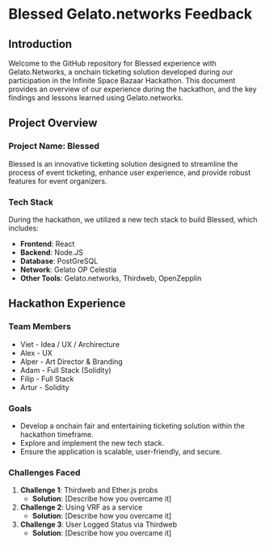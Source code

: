 # Blessed Gelato.networks Feedback

## Introduction

Welcome to the GitHub repository for Blessed experience with Gelato.Networks, a onchain ticketing solution developed during our participation in the Infinite Space Bazaar Hackathon. 
This document provides an overview of our experience during the hackathon, and the key findings and lessons learned using Gelato.networks.

## Project Overview

### Project Name: Blessed

Blessed is an innovative ticketing solution designed to streamline the process of event ticketing, enhance user experience, and provide robust features for event organizers.

### Tech Stack

During the hackathon, we utilized a new tech stack to build Blessed, which includes:

- **Frontend**: React
- **Backend**: Node.JS 
- **Database**: PostGreSQL
- **Network**: Gelato OP Celestia  
- **Other Tools**: Gelato.networks, Thirdweb, OpenZepplin 

## Hackathon Experience

### Team Members

- Viet - Idea / UX / Archirecture
- Alex - UX 
- Alper - Art Director & Branding
- Adam - Full Stack (Solidity)
- Filip - Full Stack
- Artur - Solidity

### Goals

- Develop a onchain fair and entertaining ticketing solution within the hackathon timeframe.
- Explore and implement the new tech stack.
- Ensure the application is scalable, user-friendly, and secure.

### Challenges Faced

1. **Challenge 1**: Thirdweb and Ether.js probs
   - **Solution**: [Describe how you overcame it]
2. **Challenge 2**: Using VRF as a service
   - **Solution**: [Describe how you overcame it]
3. **Challenge 3**: User Logged Status via Thirdweb
   - **Solution**: [Describe how you overcame it]






